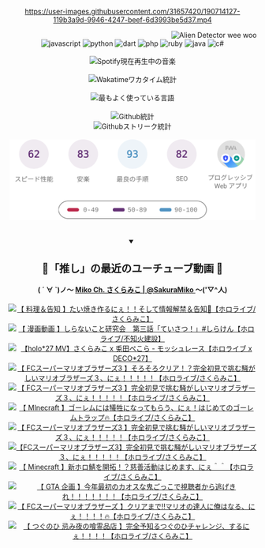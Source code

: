 <!-- START: HERO IMAGE GIF ////////// ////////// ////////// -->
<!-- <img src="@/../assets/img/gaming/ghost-of-tsushima.gif" width="100%"  alt="nellyXinwei's Hero Gif Image"/> -->
<!-- END: HERO IMAGE GIF ////////// ////////// ////////// -->

<div align="center" >  
  
<!-- START:ワンピース 第1015話「ルフィはRED ROCを使う」 -->
<https://user-images.githubusercontent.com/31657420/190714127-119b3a9d-9946-4247-beef-6d3993be5d37.mp4>
<!-- END:ワンピース 第1015話「ルフィはRED ROCを使う」 -->

<!-- START:VISITOR COUNTER -->
<div width="100%" align="right">

<img src="https://komarev.com/ghpvc/?username=nellyXinwei&label=🛸&color=grey&style=for-the-badge&labelcolor=ffffff" alt="Alien Detector wee woo"/>

</div>
<!-- END:VISITOR COUNTER -->

<!-- START: PROGRAMMING LANGUAGES -->
<!-- 色彩 Color Scheme:
#961E3A, #8A0D42, #5A0640, #4F265E, #2B355A, #3E759B, #CC4246,
#BB2649, #AD1052, #700750, #633075, #364270, #4E92C2, #FF5357
Sauce: https://www.webcreatorbox.com/inspiration/pantone-2023
-->

<img src="https://img.shields.io/badge/javascript%20-%23BB2649.svg?&style=for-the-badge&logo=javascript&logoColor=white&labelColor=961E3A" alt="javascript"/>
<img src="https://img.shields.io/badge/python%20-%23AD1052.svg?&style=for-the-badge&logo=python&logoColor=white&labelColor=8A0D42" alt="python" />
<img src="https://img.shields.io/badge/dart%20-%23700750.svg?&style=for-the-badge&logo=dart&logoColor=white&labelColor=5A0640" alt="dart"/>
<img src="https://img.shields.io/badge/php%20-%23633075.svg?&style=for-the-badge&logo=php&logoColor=white&labelColor=4F265E" alt="php"/>
<img src="https://img.shields.io/badge/ruby%20-%23364270.svg?&style=for-the-badge&logo=ruby&logoColor=white&labelColor=2B355A" alt="ruby"/>
<img src="https://img.shields.io/badge/java%20-%234E92C2.svg?&style=for-the-badge&logo=openjdk&logoColor=white&labelColor=3E759B" alt="java"/>
<img src="https://img.shields.io/badge/c%23-%23FF5357.svg?style=for-the-badge&logo=c-sharp&logoColor=white&labelColor=CC4246" alt="c#"/>  
<!-- END: PROGRAMMING LANGUAGES -->

<br>
<br>

<!-- START: MUSIC STATUS -->
  <!-- <a href="https://newojima-gsrs-20220114.vercel.app/api/now-playing?open">
    <img src="https://newojima-gsrs-20220114.vercel.app/api/now-playing" alt="Spotify現在再生中の音楽">
  </a> -->
  <img src="https://newojima-grss-20220114.vercel.app/api/spotify?border_color=transparent" alt="Spotify現在再生中の音楽" width="280px">
<!-- END: MUSIC STATUS -->

<br>
<br>

<!-- START: GITHUB STATUS -->
<!-- 色彩 Color Scheme:  #BB2649, #AD1052, #700750, #633075 -->
<img align="center" src="https://newojima-grs-20220109.vercel.app/api/wakatime?username=newojima&layout=compact&langs_count=10&locale=ja&hide_title=false&title_color=fff&hide_border=true&text_color=fff&bg_color=BB2649,BB2649,633075,633075&hide=other,css,html,bash,xml,git%20config,makefile,properties,yaml,markdown,text,json,jsx" alt="Wakatimeワカタイム統計"/>

<br>
<br>

<!-- 色彩 Color Scheme:  #633075, #364270, #4E92C2 -->
  <img align="center" src="https://newojima-grs-20220109.vercel.app/api/top-langs?username=newojima&layout=compact&text_color=fff&icon_color=fff&hide_border=true&&locale=ja&hide_title=false&title_color=fff&include_all_commits=true&card_width=445&langs_count=11&hide=c%23,powershell,shaderlab,hlsl,makefile,jupyter%20notebook,python,html,css,shell,batchfile,less,liquid,hack,scss&bg_color=4F265E,633075,4E92C2" alt="最もよく使っている言語"/>

<br>
<br>

<!-- 色彩 Color Scheme:  #4E92C2, #FF5357 -->
  <img align="center" src="https://newojima-grs-20220109.vercel.app/api?username=newojima&show_icons=true&&locale=ja&title_color=fff&text_color=fff&icon_color=fff&hide_border=true&hide_title=false&count_private=true&include_all_commits=true&card_width=495&disable_animations=true&bg_color=4E92C2,4E92C2,FF5357" alt="Github統計"/>

<br>

<img align="center" src="https://streak-stats.demolab.com?user=newojima&theme=dark&hide_border=true&locale=ja&ring=BB2649&stroke=222222&background=151515&sideLabels=BB2649&currStreakLabel=ffffff&border=BB2649&fire=FF5357&currStreakNum=ffffff&sideNums=FF5357&dates=ffffff" alt="Githubストリーク統計"/>

<br>
<br>

  <img align="center" width="500px" src="@/../assets/img/page-insights.svg" alt="Githubページの洞察"/>
  
</div>
<!-- END: GITHUB STATUS -->

<br>
<br>

<div align="center">
<details open>
  <summary>

  </summary>

  <h2 align="center">🌸「推し」の最近のユーチューブ動画 🌸</h2>
  <h4>
  ( ´ ∀ `)ノ～ 
  <a href="https://www.youtube.com/@SakuraMiko">Miko Ch. さくらみこ | @SakuraMiko
  </a>
   ～('▽^人)
  </h4>

  <!-- BEGIN YOUTUBE-CARDS -->
<a href="https://www.youtube.com/watch?v=5pf7lYYEgDU"><img src="https://ytcards.demolab.com/?id=5pf7lYYEgDU&title=%E3%80%90+%E6%96%99%E7%90%86%EF%BC%86%E5%91%8A%E7%9F%A5+%E3%80%91%E3%81%9F%E3%81%84%E7%84%BC%E3%81%8D%E4%BD%9C%E3%82%8B%E3%81%AB%E3%81%87%EF%BC%81%EF%BC%81%E3%81%9D%E3%81%97%E3%81%A6%E6%83%85%E5%A0%B1%E8%A7%A3%E7%A6%81%EF%BC%86%E5%91%8A%E7%9F%A5%F0%9F%8E%89%E3%80%90%E3%83%9B%E3%83%AD%E3%83%A9%E3%82%A4%E3%83%96%2F%E3%81%95%E3%81%8F%E3%82%89%E3%81%BF%E3%81%93%E3%80%91&lang=ja&timestamp=1674980181&background_color=%230d1117&title_color=%23ffffff&stats_color=%23dedede&width=187&duration=0" alt="【 料理＆告知 】たい焼き作るにぇ！！そして情報解禁＆告知🎉【ホロライブ/さくらみこ】" title="【 料理＆告知 】たい焼き作るにぇ！！そして情報解禁＆告知🎉【ホロライブ/さくらみこ】"></a>
<a href="https://www.youtube.com/watch?v=RIjVE-Ubjb4"><img src="https://ytcards.demolab.com/?id=RIjVE-Ubjb4&title=%E3%80%90+%E6%BC%AB%E7%94%BB%E5%8B%95%E7%94%BB+%E3%80%91%E3%81%97%E3%82%89%E3%81%AA%E3%81%84%E3%81%93%E3%81%A8%E7%A0%94%E7%A9%B6%E4%BC%9A%E3%80%80%E7%AC%AC%E4%B8%89%E8%A9%B1%E3%80%8C%E3%81%A6%E3%81%84%E3%81%95%E3%81%A4%EF%BC%81%E3%80%8D%23%E3%81%97%E3%82%89%E3%81%91%E3%82%93%E3%80%90%E3%83%9B%E3%83%AD%E3%83%A9%E3%82%A4%E3%83%96%2F%E4%B8%8D%E7%9F%A5%E7%81%AB%E5%BB%BA%E8%A8%AD%E3%80%91&lang=ja&timestamp=1674903610&background_color=%230d1117&title_color=%23ffffff&stats_color=%23dedede&width=187&duration=203" alt="【 漫画動画 】しらないこと研究会　第三話「ていさつ！」#しらけん【ホロライブ/不知火建設】" title="【 漫画動画 】しらないこと研究会　第三話「ていさつ！」#しらけん【ホロライブ/不知火建設】"></a>
<a href="https://www.youtube.com/watch?v=_ZJ8MrEXIio"><img src="https://ytcards.demolab.com/?id=_ZJ8MrEXIio&title=%E3%80%90holo%2A27+MV%E3%80%91%E3%81%95%E3%81%8F%E3%82%89%E3%81%BF%E3%81%93+x+%E5%85%8E%E7%94%B0%E3%81%BA%E3%81%93%E3%82%89+-+%E3%83%A2%E3%83%83%E3%82%B7%E3%83%A5%E3%83%AC%E3%83%BC%E3%82%B9%E3%80%90%E3%83%9B%E3%83%AD%E3%83%A9%E3%82%A4%E3%83%96+x+DECO%2A27%E3%80%91&lang=ja&timestamp=1674813608&background_color=%230d1117&title_color=%23ffffff&stats_color=%23dedede&width=187&duration=200" alt="【holo*27 MV】さくらみこ x 兎田ぺこら - モッシュレース【ホロライブ x DECO*27】" title="【holo*27 MV】さくらみこ x 兎田ぺこら - モッシュレース【ホロライブ x DECO*27】"></a>
<a href="https://www.youtube.com/watch?v=TacV2hye19Q"><img src="https://ytcards.demolab.com/?id=TacV2hye19Q&title=%E3%80%90+FC%E3%82%B9%E3%83%BC%E3%83%91%E3%83%BC%E3%83%9E%E3%83%AA%E3%82%AA%E3%83%96%E3%83%A9%E3%82%B6%E3%83%BC%E3%82%BA3+%E3%80%91%E3%81%9D%E3%82%8D%E3%81%9D%E3%82%8D%E3%82%AF%E3%83%AA%E3%82%A2%EF%BC%81%EF%BC%9F%E5%AE%8C%E5%85%A8%E5%88%9D%E8%A6%8B%E3%81%A7%E6%8C%91%E3%82%80%E9%A8%92%E3%81%8C%E3%81%97%E3%81%84%E3%83%9E%E3%83%AA%E3%82%AA%E3%83%96%E3%83%A9%E3%82%B6%E3%83%BC%E3%82%BA%EF%BC%93%E3%80%81%E3%81%AB%E3%81%87%EF%BC%81%EF%BC%81%EF%BC%81%EF%BC%81%EF%BC%81%E3%80%90%E3%83%9B%E3%83%AD%E3%83%A9%E3%82%A4%E3%83%96%2F%E3%81%95%E3%81%8F%E3%82%89%E3%81%BF%E3%81%93%E3%80%91&lang=ja&timestamp=1674750707&background_color=%230d1117&title_color=%23ffffff&stats_color=%23dedede&width=187&duration=18269" alt="【 FCスーパーマリオブラザーズ3 】そろそろクリア！？完全初見で挑む騒がしいマリオブラザーズ３、にぇ！！！！！【ホロライブ/さくらみこ】" title="【 FCスーパーマリオブラザーズ3 】そろそろクリア！？完全初見で挑む騒がしいマリオブラザーズ３、にぇ！！！！！【ホロライブ/さくらみこ】"></a>
<a href="https://www.youtube.com/watch?v=Crx7CsuaEKc"><img src="https://ytcards.demolab.com/?id=Crx7CsuaEKc&title=%E3%80%90+FC%E3%82%B9%E3%83%BC%E3%83%91%E3%83%BC%E3%83%9E%E3%83%AA%E3%82%AA%E3%83%96%E3%83%A9%E3%82%B6%E3%83%BC%E3%82%BA3+%E3%80%91%E5%AE%8C%E5%85%A8%E5%88%9D%E8%A6%8B%E3%81%A7%E6%8C%91%E3%82%80%E9%A8%92%E3%81%8C%E3%81%97%E3%81%84%E3%83%9E%E3%83%AA%E3%82%AA%E3%83%96%E3%83%A9%E3%82%B6%E3%83%BC%E3%82%BA%EF%BC%93%E3%80%81%E3%81%AB%E3%81%87%EF%BC%81%EF%BC%81%EF%BC%81%EF%BC%81%EF%BC%81%E3%80%90%E3%83%9B%E3%83%AD%E3%83%A9%E3%82%A4%E3%83%96%2F%E3%81%95%E3%81%8F%E3%82%89%E3%81%BF%E3%81%93%E3%80%91&lang=ja&timestamp=1674667185&background_color=%230d1117&title_color=%23ffffff&stats_color=%23dedede&width=187&duration=16380" alt="【 FCスーパーマリオブラザーズ3 】完全初見で挑む騒がしいマリオブラザーズ３、にぇ！！！！！【ホロライブ/さくらみこ】" title="【 FCスーパーマリオブラザーズ3 】完全初見で挑む騒がしいマリオブラザーズ３、にぇ！！！！！【ホロライブ/さくらみこ】"></a>
<a href="https://www.youtube.com/watch?v=RSOhbzq25B4"><img src="https://ytcards.demolab.com/?id=RSOhbzq25B4&title=%E3%80%90+MInecraft+%E3%80%91%E3%82%B4%E3%83%BC%E3%83%AC%E3%83%A0%E3%81%AB%E3%81%AF%E7%8A%A0%E7%89%B2%E3%81%AB%E3%81%AA%E3%81%A3%E3%81%A6%E3%82%82%E3%82%89%E3%81%86%E3%80%81%E3%81%AB%E3%81%87%EF%BC%81%E3%81%AF%E3%81%98%E3%82%81%E3%81%A6%E3%81%AE%E3%82%B4%E3%83%BC%E3%83%AC%E3%83%A0%E3%83%88%E3%83%A9%E3%83%83%E3%83%97%F0%9F%94%A5%E3%80%90%E3%83%9B%E3%83%AD%E3%83%A9%E3%82%A4%E3%83%96%2F%E3%81%95%E3%81%8F%E3%82%89%E3%81%BF%E3%81%93%E3%80%91&lang=ja&timestamp=1674582347&background_color=%230d1117&title_color=%23ffffff&stats_color=%23dedede&width=187&duration=19629" alt="【 MInecraft 】ゴーレムには犠牲になってもらう、にぇ！はじめてのゴーレムトラップ🔥【ホロライブ/さくらみこ】" title="【 MInecraft 】ゴーレムには犠牲になってもらう、にぇ！はじめてのゴーレムトラップ🔥【ホロライブ/さくらみこ】"></a>
<a href="https://www.youtube.com/watch?v=t81SOMmgPYQ"><img src="https://ytcards.demolab.com/?id=t81SOMmgPYQ&title=%E3%80%90+FC%E3%82%B9%E3%83%BC%E3%83%91%E3%83%BC%E3%83%9E%E3%83%AA%E3%82%AA%E3%83%96%E3%83%A9%E3%82%B6%E3%83%BC%E3%82%BA3+%E3%80%91%E5%AE%8C%E5%85%A8%E5%88%9D%E8%A6%8B%E3%81%A7%E6%8C%91%E3%82%80%E9%A8%92%E3%81%8C%E3%81%97%E3%81%84%E3%83%9E%E3%83%AA%E3%82%AA%E3%83%96%E3%83%A9%E3%82%B6%E3%83%BC%E3%82%BA%EF%BC%93%E3%80%81%E3%81%AB%E3%81%87%EF%BC%81%EF%BC%81%EF%BC%81%EF%BC%81%EF%BC%81%E3%80%90%E3%83%9B%E3%83%AD%E3%83%A9%E3%82%A4%E3%83%96%2F%E3%81%95%E3%81%8F%E3%82%89%E3%81%BF%E3%81%93%E3%80%91&lang=ja&timestamp=1674408141&background_color=%230d1117&title_color=%23ffffff&stats_color=%23dedede&width=187&duration=21269" alt="【 FCスーパーマリオブラザーズ3 】完全初見で挑む騒がしいマリオブラザーズ３、にぇ！！！！！【ホロライブ/さくらみこ】" title="【 FCスーパーマリオブラザーズ3 】完全初見で挑む騒がしいマリオブラザーズ３、にぇ！！！！！【ホロライブ/さくらみこ】"></a>
<a href="https://www.youtube.com/watch?v=EiSIh-MD5l0"><img src="https://ytcards.demolab.com/?id=EiSIh-MD5l0&title=%E3%80%90FC%E3%82%B9%E3%83%BC%E3%83%91%E3%83%BC%E3%83%9E%E3%83%AA%E3%82%AA%E3%83%96%E3%83%A9%E3%82%B6%E3%83%BC%E3%82%BA3%E3%80%91%E5%AE%8C%E5%85%A8%E5%88%9D%E8%A6%8B%E3%81%A7%E6%8C%91%E3%82%80%E9%A8%92%E3%81%8C%E3%81%97%E3%81%84%E3%83%9E%E3%83%AA%E3%82%AA%E3%83%96%E3%83%A9%E3%82%B6%E3%83%BC%E3%82%BA%EF%BC%93%E3%80%81%E3%81%AB%E3%81%87%EF%BC%81%EF%BC%81%EF%BC%81%EF%BC%81%EF%BC%81%E3%80%90%E3%83%9B%E3%83%AD%E3%83%A9%E3%82%A4%E3%83%96%2F%E3%81%95%E3%81%8F%E3%82%89%E3%81%BF%E3%81%93%E3%80%91&lang=ja&timestamp=1674323613&background_color=%230d1117&title_color=%23ffffff&stats_color=%23dedede&width=187&duration=21277" alt="【FCスーパーマリオブラザーズ3】完全初見で挑む騒がしいマリオブラザーズ３、にぇ！！！！！【ホロライブ/さくらみこ】" title="【FCスーパーマリオブラザーズ3】完全初見で挑む騒がしいマリオブラザーズ３、にぇ！！！！！【ホロライブ/さくらみこ】"></a>
<a href="https://www.youtube.com/watch?v=VEc3gu9uW6E"><img src="https://ytcards.demolab.com/?id=VEc3gu9uW6E&title=%E3%80%90+Minecraft+%E3%80%91%E6%96%B0%E3%83%9B%E3%83%AD%E9%AF%96%E3%82%92%E9%96%8B%E6%8B%93%EF%BC%81%EF%BC%9F%E6%85%88%E5%96%84%E6%B4%BB%E5%8B%95%E3%81%AF%E3%81%98%E3%82%81%E3%81%BE%E3%81%99%E3%80%81%E3%81%AB%E3%81%87%EF%BC%BE%EF%BC%BE%E3%80%90%E3%83%9B%E3%83%AD%E3%83%A9%E3%82%A4%E3%83%96%2F%E3%81%95%E3%81%8F%E3%82%89%E3%81%BF%E3%81%93%E3%80%91&lang=ja&timestamp=1674145857&background_color=%230d1117&title_color=%23ffffff&stats_color=%23dedede&width=187&duration=17979" alt="【 Minecraft 】新ホロ鯖を開拓！？慈善活動はじめます、にぇ＾＾【ホロライブ/さくらみこ】" title="【 Minecraft 】新ホロ鯖を開拓！？慈善活動はじめます、にぇ＾＾【ホロライブ/さくらみこ】"></a>
<a href="https://www.youtube.com/watch?v=kpjqHbtOadQ"><img src="https://ytcards.demolab.com/?id=kpjqHbtOadQ&title=%E3%80%90+GTA+%E4%BC%81%E7%94%BB+%E3%80%91%E4%BB%8A%E5%B9%B4%E6%9C%80%E5%88%9D%E3%81%AE%E3%82%AB%E3%82%AA%E3%82%B9%E3%81%AA%E9%AC%BC%E3%81%94%E3%81%A3%E3%81%93%E3%81%A7%E8%A6%96%E8%81%B4%E8%80%85%E3%81%8B%E3%82%89%E9%80%83%E3%81%92%E3%81%8D%E3%82%8C%EF%BC%81%EF%BC%81%EF%BC%81%EF%BC%81%EF%BC%81%EF%BC%81%EF%BC%81%E3%80%90%E3%83%9B%E3%83%AD%E3%83%A9%E3%82%A4%E3%83%96%2F%E3%81%95%E3%81%8F%E3%82%89%E3%81%BF%E3%81%93%E3%80%91&lang=ja&timestamp=1674050329&background_color=%230d1117&title_color=%23ffffff&stats_color=%23dedede&width=187&duration=6051" alt="【 GTA 企画 】今年最初のカオスな鬼ごっこで視聴者から逃げきれ！！！！！！！【ホロライブ/さくらみこ】" title="【 GTA 企画 】今年最初のカオスな鬼ごっこで視聴者から逃げきれ！！！！！！！【ホロライブ/さくらみこ】"></a>
<a href="https://www.youtube.com/watch?v=fjgmSewrx6Q"><img src="https://ytcards.demolab.com/?id=fjgmSewrx6Q&title=%E3%80%90+FC%E3%82%B9%E3%83%BC%E3%83%91%E3%83%BC%E3%83%9E%E3%83%AA%E3%82%AA%E3%83%96%E3%83%A9%E3%82%B6%E3%83%BC%E3%82%BA+%E3%80%91%E3%82%AF%E3%83%AA%E3%82%A2%E3%81%BE%E3%81%A7%E2%80%BC%E3%83%9E%E3%83%AA%E3%82%AA%E3%81%AE%E9%81%94%E4%BA%BA%E3%81%AB%E4%BF%BA%E3%81%AF%E3%81%AA%E3%82%8B%E3%80%81%E3%81%AB%E3%81%87%EF%BC%81%EF%BC%81%EF%BC%81%EF%BC%81%F0%9F%94%A5%E3%80%90%E3%83%9B%E3%83%AD%E3%83%A9%E3%82%A4%E3%83%96%2F%E3%81%95%E3%81%8F%E3%82%89%E3%81%BF%E3%81%93%E3%80%91&lang=ja&timestamp=1673896483&background_color=%230d1117&title_color=%23ffffff&stats_color=%23dedede&width=187&duration=15447" alt="【 FCスーパーマリオブラザーズ 】クリアまで‼マリオの達人に俺はなる、にぇ！！！！🔥【ホロライブ/さくらみこ】" title="【 FCスーパーマリオブラザーズ 】クリアまで‼マリオの達人に俺はなる、にぇ！！！！🔥【ホロライブ/さくらみこ】"></a>
<a href="https://www.youtube.com/watch?v=7wt8_Cusk9E"><img src="https://ytcards.demolab.com/?id=7wt8_Cusk9E&title=%E3%80%90+%E3%81%A4%E3%81%90%E3%81%AE%E3%81%B2+%E5%BF%8C%E3%81%BF%E5%A4%9C%E3%81%AE%E5%96%B0%E9%9C%8A%E5%93%81%E5%BA%97+%E3%80%91%E5%AE%8C%E5%85%A8%E4%BA%88%E7%9F%A5%E3%82%8B%E3%81%A4%E3%81%90%E3%81%AE%E3%81%B2%E3%83%81%E3%83%A3%E3%83%AC%E3%83%B3%E3%82%B8%E3%80%81%E3%81%99%E3%82%8B%E3%81%AB%E3%81%87%EF%BC%81%EF%BC%81%EF%BC%81%EF%BC%81%E3%80%90%E3%83%9B%E3%83%AD%E3%83%A9%E3%82%A4%E3%83%96%2F%E3%81%95%E3%81%8F%E3%82%89%E3%81%BF%E3%81%93%E3%80%91&lang=ja&timestamp=1673704772&background_color=%230d1117&title_color=%23ffffff&stats_color=%23dedede&width=187&duration=8601" alt="【 つぐのひ 忌み夜の喰霊品店 】完全予知るつぐのひチャレンジ、するにぇ！！！！【ホロライブ/さくらみこ】" title="【 つぐのひ 忌み夜の喰霊品店 】完全予知るつぐのひチャレンジ、するにぇ！！！！【ホロライブ/さくらみこ】"></a>
<!-- END YOUTUBE-CARDS -->

</div>
  
</details>
